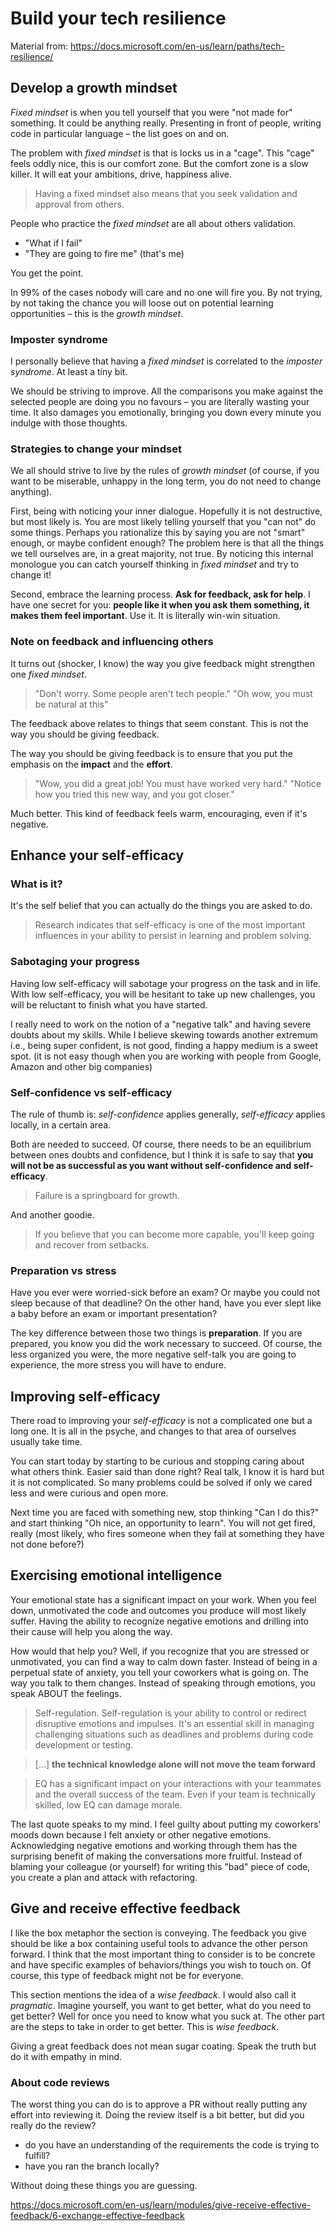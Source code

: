 # Build your tech resilience

Material from: https://docs.microsoft.com/en-us/learn/paths/tech-resilience/

## Develop a growth mindset

_Fixed mindset_ is when you tell yourself that you were "not made for" something.
It could be anything really. Presenting in front of people, writing code in particular language – the list goes on and on.

The problem with _fixed mindset_ is that is locks us in a "cage". This "cage" feels oddly nice, this is our comfort zone.
But the comfort zone is a slow killer. It will eat your ambitions, drive, happiness alive.

> Having a fixed mindset also means that you seek validation and approval from others.

People who practice the _fixed mindset_ are all about others validation.

- "What if I fail"
- "They are going to fire me" (that's me)

You get the point.

In 99% of the cases nobody will care and no one will fire you.
By not trying, by not taking the chance you will loose out on potential learning opportunities – this is the _growth mindset_.

### Imposter syndrome

I personally believe that having a _fixed mindset_ is correlated to the _imposter syndrome_. At least a tiny bit.

We should be striving to improve. All the comparisons you make against the selected people are doing you no favours – you are literally wasting your time. It also damages you emotionally, bringing you down every minute you indulge with those thoughts.

### Strategies to change your mindset

We all should strive to live by the rules of _growth mindset_ (of course, if you want to be miserable, unhappy in the long term, you do not need to change anything).

First, being with noticing your inner dialogue. Hopefully it is not destructive, but most likely is.
You are most likely telling yourself that you "can not" do some things. Perhaps you rationalize this by saying you are not "smart" enough, or maybe confident enough? The problem here is that all the things we tell ourselves are, in a great majority, not true. By noticing this internal monologue you can catch yourself thinking in _fixed mindset_ and try to change it!

Second, embrace the learning process. **Ask for feedback, ask for help**. I have one secret for you: **people like it when you ask them something, it makes them feel important**. Use it. It is literally win-win situation.

### Note on feedback and influencing others

It turns out (shocker, I know) the way you give feedback might strengthen one _fixed mindset_.

> "Don't worry. Some people aren't tech people."
> "Oh wow, you must be natural at this"

The feedback above relates to things that seem constant. This is not the way you should be giving feedback.

The way you should be giving feedback is to ensure that you put the emphasis on the **impact** and the **effort**.

> "Wow, you did a great job! You must have worked very hard."
> "Notice how you tried this new way, and you got closer."

Much better. This kind of feedback feels warm, encouraging, even if it's negative.

## Enhance your self-efficacy

### What is it?

It's the self belief that you can actually do the things you are asked to do.

> Research indicates that self-efficacy is one of the most important influences in your ability to persist in learning and problem solving.

### Sabotaging your progress

Having low self-efficacy will sabotage your progress on the task and in life.
With low self-efficacy, you will be hesitant to take up new challenges, you will be reluctant to finish what you have started.

I really need to work on the notion of a "negative talk" and having severe doubts about my skills.
While I believe skewing towards another extremum i.e., being super confident, is not good, finding a happy medium is a sweet spot. (it is not easy though when you are working with people from Google, Amazon and other big companies)

### Self-confidence vs self-efficacy

The rule of thumb is: _self-confidence_ applies generally, _self-efficacy_ applies locally, in a certain area.

Both are needed to succeed. Of course, there needs to be an equilibrium between ones doubts and confidence, but I think it is safe to say that
**you will not be as successful as you want without self-confidence and self-efficacy**.

> Failure is a springboard for growth.

And another goodie.

> If you believe that you can become more capable, you'll keep going and recover from setbacks.

### Preparation vs stress

Have you ever were worried-sick before an exam? Or maybe you could not sleep because of that deadline?
On the other hand, have you ever slept like a baby before an exam or important presentation?

The key difference between those two things is **preparation**. If you are prepared, you know you did the work necessary to succeed.
Of course, the less organized you were, the more negative self-talk you are going to experience, the more stress you will have to endure.

## Improving self-efficacy

There road to improving your _self-efficacy_ is not a complicated one but a long one. It is all in the psyche, and changes to that area of ourselves usually take time.

You can start today by starting to be curious and stopping caring about what others think. Easier said than done right?
Real talk, I know it is hard but it is not complicated. So many problems could be solved if only we cared less and were curious and open more.

Next time you are faced with something new, stop thinking "Can I do this?" and start thinking "Oh nice, an opportunity to learn".
You will not get fired, really (most likely, who fires someone when they fail at something they have not done before?)

## Exercising emotional intelligence

Your emotional state has a significant impact on your work. When you feel down, unmotivated the code and outcomes you produce will most likely suffer.
Having the ability to recognize negative emotions and drilling into their cause will help you along the way.

How would that help you? Well, if you recognize that you are stressed or unmotivated, you can find a way to calm down faster.
Instead of being in a perpetual state of anxiety, you tell your coworkers what is going on. The way you talk to them changes. Instead of speaking through emotions, you speak ABOUT the feelings.

> Self-regulation. Self-regulation is your ability to control or redirect disruptive emotions and impulses. It's an essential skill in managing challenging situations such as deadlines and problems during code development or testing.

> [...] **the technical knowledge alone will not move the team forward**

> EQ has a significant impact on your interactions with your teammates and the overall success of the team. Even if your team is technically skilled, low EQ can damage morale.

The last quote speaks to my mind. I feel guilty about putting my coworkers' moods down because I felt anxiety or other negative emotions.
Acknowledging negative emotions and working through them has the surprising benefit of making the conversations more fruitful. Instead of blaming your colleague (or yourself) for writing this "bad" piece of code, you create a plan and attack with refactoring.

## Give and receive effective feedback

I like the box metaphor the section is conveying. The feedback you give should be like a box containing useful tools to advance the other person forward. I think that the most important thing to consider is to be concrete and have specific examples of behaviors/things you wish to touch on. Of course, this type of feedback might not be for everyone.

This section mentions the idea of a _wise feedback_. I would also call it _pragmatic_. Imagine yourself, you want to get better, what do you need to get better? Well for once you need to know what you suck at. The other part are the steps to take in order to get better. This is _wise feedback_.

Giving a great feedback does not mean sugar coating. Speak the truth but do it with empathy in mind.

### About code reviews

The worst thing you can do is to approve a PR without really putting any effort into reviewing it.
Doing the review itself is a bit better, but did you really do the review?

- do you have an understanding of the requirements the code is trying to fulfill?
- have you ran the branch locally?

Without doing these things you are guessing.

https://docs.microsoft.com/en-us/learn/modules/give-receive-effective-feedback/6-exchange-effective-feedback
